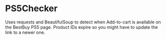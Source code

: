 # PS5Checker
Uses requests and BeautifulSoup to detect when Add-to-cart is available on the BestBuy PS5 page.  Product IDs expire so you might have to update the link to a newer one.

